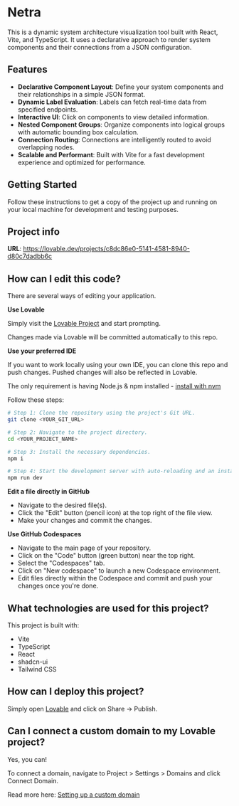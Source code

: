 # Netra

This is a dynamic system architecture visualization tool built with React, Vite, and TypeScript. It uses a declarative approach to render system components and their connections from a JSON configuration.

## Features

*   **Declarative Component Layout**: Define your system components and their relationships in a simple JSON format.
*   **Dynamic Label Evaluation**: Labels can fetch real-time data from specified endpoints.
*   **Interactive UI**: Click on components to view detailed information.
*   **Nested Component Groups**: Organize components into logical groups with automatic bounding box calculation.
*   **Connection Routing**: Connections are intelligently routed to avoid overlapping nodes.
*   **Scalable and Performant**: Built with Vite for a fast development experience and optimized for performance.

## Getting Started

Follow these instructions to get a copy of the project up and running on your local machine for development and testing purposes.

## Project info

**URL**: https://lovable.dev/projects/c8dc86e0-5141-4581-8940-d80c7dadbb6c

## How can I edit this code?

There are several ways of editing your application.

**Use Lovable**

Simply visit the [Lovable Project](https://lovable.dev/projects/c8dc86e0-5141-4581-8940-d80c7dadbb6c) and start prompting.

Changes made via Lovable will be committed automatically to this repo.

**Use your preferred IDE**

If you want to work locally using your own IDE, you can clone this repo and push changes. Pushed changes will also be reflected in Lovable.

The only requirement is having Node.js & npm installed - [install with nvm](https://github.com/nvm-sh/nvm#installing-and-updating)

Follow these steps:

```sh
# Step 1: Clone the repository using the project's Git URL.
git clone <YOUR_GIT_URL>

# Step 2: Navigate to the project directory.
cd <YOUR_PROJECT_NAME>

# Step 3: Install the necessary dependencies.
npm i

# Step 4: Start the development server with auto-reloading and an instant preview.
npm run dev
```

**Edit a file directly in GitHub**

- Navigate to the desired file(s).
- Click the "Edit" button (pencil icon) at the top right of the file view.
- Make your changes and commit the changes.

**Use GitHub Codespaces**

- Navigate to the main page of your repository.
- Click on the "Code" button (green button) near the top right.
- Select the "Codespaces" tab.
- Click on "New codespace" to launch a new Codespace environment.
- Edit files directly within the Codespace and commit and push your changes once you're done.

## What technologies are used for this project?

This project is built with:

- Vite
- TypeScript
- React
- shadcn-ui
- Tailwind CSS

## How can I deploy this project?

Simply open [Lovable](https://lovable.dev/projects/c8dc86e0-5141-4581-8940-d80c7dadbb6c) and click on Share -> Publish.

## Can I connect a custom domain to my Lovable project?

Yes, you can!

To connect a domain, navigate to Project > Settings > Domains and click Connect Domain.

Read more here: [Setting up a custom domain](https://docs.lovable.dev/tips-tricks/custom-domain#step-by-step-guide)
